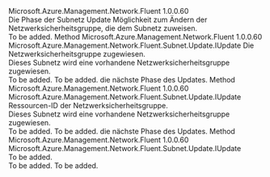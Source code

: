 <Type Name="IWithNetworkSecurityGroup" FullName="Microsoft.Azure.Management.Network.Fluent.Subnet.Update.IWithNetworkSecurityGroup">
  <TypeSignature Language="C#" Value="public interface IWithNetworkSecurityGroup" />
  <TypeSignature Language="ILAsm" Value=".class public interface auto ansi abstract IWithNetworkSecurityGroup" />
  <TypeSignature Language="DocId" Value="T:Microsoft.Azure.Management.Network.Fluent.Subnet.Update.IWithNetworkSecurityGroup" />
  <TypeSignature Language="VB.NET" Value="Public Interface IWithNetworkSecurityGroup" />
  <TypeSignature Language="F#" Value="type IWithNetworkSecurityGroup = interface" />
  <AssemblyInfo>
    <AssemblyName>Microsoft.Azure.Management.Network.Fluent</AssemblyName>
    <AssemblyVersion>1.0.0.60</AssemblyVersion>
  </AssemblyInfo>
  <Interfaces />
  <Docs>
    <summary>
            Die Phase der Subnetz Update Möglichkeit zum Ändern der Netzwerksicherheitsgruppe, die dem Subnetz zuweisen.
            </summary>
    <remarks>To be added.</remarks>
  </Docs>
  <Members>
    <Member MemberName="WithExistingNetworkSecurityGroup">
      <MemberSignature Language="C#" Value="public Microsoft.Azure.Management.Network.Fluent.Subnet.Update.IUpdate WithExistingNetworkSecurityGroup (Microsoft.Azure.Management.Network.Fluent.INetworkSecurityGroup nsg);" />
      <MemberSignature Language="ILAsm" Value=".method public hidebysig newslot virtual instance class Microsoft.Azure.Management.Network.Fluent.Subnet.Update.IUpdate WithExistingNetworkSecurityGroup(class Microsoft.Azure.Management.Network.Fluent.INetworkSecurityGroup nsg) cil managed" />
      <MemberSignature Language="DocId" Value="M:Microsoft.Azure.Management.Network.Fluent.Subnet.Update.IWithNetworkSecurityGroup.WithExistingNetworkSecurityGroup(Microsoft.Azure.Management.Network.Fluent.INetworkSecurityGroup)" />
      <MemberSignature Language="VB.NET" Value="Public Function WithExistingNetworkSecurityGroup (nsg As INetworkSecurityGroup) As IUpdate" />
      <MemberSignature Language="F#" Value="abstract member WithExistingNetworkSecurityGroup : Microsoft.Azure.Management.Network.Fluent.INetworkSecurityGroup -&gt; Microsoft.Azure.Management.Network.Fluent.Subnet.Update.IUpdate" Usage="iWithNetworkSecurityGroup.WithExistingNetworkSecurityGroup nsg" />
      <MemberType>Method</MemberType>
      <AssemblyInfo>
        <AssemblyName>Microsoft.Azure.Management.Network.Fluent</AssemblyName>
        <AssemblyVersion>1.0.0.60</AssemblyVersion>
      </AssemblyInfo>
      <ReturnValue>
        <ReturnType>Microsoft.Azure.Management.Network.Fluent.Subnet.Update.IUpdate</ReturnType>
      </ReturnValue>
      <Parameters>
        <Parameter Name="nsg" Type="Microsoft.Azure.Management.Network.Fluent.INetworkSecurityGroup" />
      </Parameters>
      <Docs>
        <param name="nsg">Die Netzwerksicherheitsgruppe zugewiesen.</param>
        <summary>
            Dieses Subnetz wird eine vorhandene Netzwerksicherheitsgruppe zugewiesen.
            </summary>
        <returns>To be added.</returns>
        <remarks>To be added.</remarks>
        <return>die nächste Phase des Updates.</return>
      </Docs>
    </Member>
    <Member MemberName="WithExistingNetworkSecurityGroup">
      <MemberSignature Language="C#" Value="public Microsoft.Azure.Management.Network.Fluent.Subnet.Update.IUpdate WithExistingNetworkSecurityGroup (string resourceId);" />
      <MemberSignature Language="ILAsm" Value=".method public hidebysig newslot virtual instance class Microsoft.Azure.Management.Network.Fluent.Subnet.Update.IUpdate WithExistingNetworkSecurityGroup(string resourceId) cil managed" />
      <MemberSignature Language="DocId" Value="M:Microsoft.Azure.Management.Network.Fluent.Subnet.Update.IWithNetworkSecurityGroup.WithExistingNetworkSecurityGroup(System.String)" />
      <MemberSignature Language="VB.NET" Value="Public Function WithExistingNetworkSecurityGroup (resourceId As String) As IUpdate" />
      <MemberSignature Language="F#" Value="abstract member WithExistingNetworkSecurityGroup : string -&gt; Microsoft.Azure.Management.Network.Fluent.Subnet.Update.IUpdate" Usage="iWithNetworkSecurityGroup.WithExistingNetworkSecurityGroup resourceId" />
      <MemberType>Method</MemberType>
      <AssemblyInfo>
        <AssemblyName>Microsoft.Azure.Management.Network.Fluent</AssemblyName>
        <AssemblyVersion>1.0.0.60</AssemblyVersion>
      </AssemblyInfo>
      <ReturnValue>
        <ReturnType>Microsoft.Azure.Management.Network.Fluent.Subnet.Update.IUpdate</ReturnType>
      </ReturnValue>
      <Parameters>
        <Parameter Name="resourceId" Type="System.String" />
      </Parameters>
      <Docs>
        <param name="resourceId">Ressourcen-ID der Netzwerksicherheitsgruppe.</param>
        <summary>
            Dieses Subnetz wird eine vorhandene Netzwerksicherheitsgruppe zugewiesen.
            </summary>
        <returns>To be added.</returns>
        <remarks>To be added.</remarks>
        <return>die nächste Phase des Updates.</return>
      </Docs>
    </Member>
    <Member MemberName="WithoutNetworkSecurityGroup">
      <MemberSignature Language="C#" Value="public Microsoft.Azure.Management.Network.Fluent.Subnet.Update.IUpdate WithoutNetworkSecurityGroup ();" />
      <MemberSignature Language="ILAsm" Value=".method public hidebysig newslot virtual instance class Microsoft.Azure.Management.Network.Fluent.Subnet.Update.IUpdate WithoutNetworkSecurityGroup() cil managed" />
      <MemberSignature Language="DocId" Value="M:Microsoft.Azure.Management.Network.Fluent.Subnet.Update.IWithNetworkSecurityGroup.WithoutNetworkSecurityGroup" />
      <MemberSignature Language="VB.NET" Value="Public Function WithoutNetworkSecurityGroup () As IUpdate" />
      <MemberSignature Language="F#" Value="abstract member WithoutNetworkSecurityGroup : unit -&gt; Microsoft.Azure.Management.Network.Fluent.Subnet.Update.IUpdate" Usage="iWithNetworkSecurityGroup.WithoutNetworkSecurityGroup " />
      <MemberType>Method</MemberType>
      <AssemblyInfo>
        <AssemblyName>Microsoft.Azure.Management.Network.Fluent</AssemblyName>
        <AssemblyVersion>1.0.0.60</AssemblyVersion>
      </AssemblyInfo>
      <ReturnValue>
        <ReturnType>Microsoft.Azure.Management.Network.Fluent.Subnet.Update.IUpdate</ReturnType>
      </ReturnValue>
      <Parameters />
      <Docs>
        <summary>To be added.</summary>
        <returns>To be added.</returns>
        <remarks>To be added.</remarks>
      </Docs>
    </Member>
  </Members>
</Type>